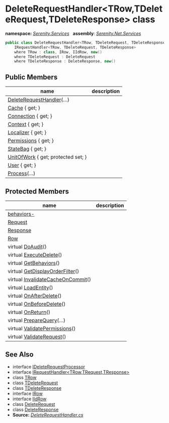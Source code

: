 # DeleteRequestHandler&lt;TRow,TDeleteRequest,TDeleteResponse&gt; class
**namespace:** *[Serenity.Services](../README.md#serenity.services-namespace)*   **assembly**: *[Serenity.Net.Services](../README.md)*

```csharp
public class DeleteRequestHandler<TRow, TDeleteRequest, TDeleteResponse> : IDeleteRequestProcessor, 
    IRequestHandler<TRow, TDeleteRequest, TDeleteResponse>
    where TRow : class, IRow, IIdRow, new()
    where TDeleteRequest : DeleteRequest
    where TDeleteResponse : DeleteResponse, new()
```

## Public Members

| name | description |
| --- | --- |
| [DeleteRequestHandler](DeleteRequestHandler-3/DeleteRequestHandler.md)(…) |  |
| [Cache](DeleteRequestHandler-3/Cache.md) { get; } |  |
| [Connection](DeleteRequestHandler-3/Connection.md) { get; } |  |
| [Context](DeleteRequestHandler-3/Context.md) { get; } |  |
| [Localizer](DeleteRequestHandler-3/Localizer.md) { get; } |  |
| [Permissions](DeleteRequestHandler-3/Permissions.md) { get; } |  |
| [StateBag](DeleteRequestHandler-3/StateBag.md) { get; } |  |
| [UnitOfWork](DeleteRequestHandler-3/UnitOfWork.md) { get; protected set; } |  |
| [User](DeleteRequestHandler-3/User.md) { get; } |  |
| [Process](DeleteRequestHandler-3/Process.md)(…) |  |

## Protected Members

| name | description |
| --- | --- |
| [behaviors-](DeleteRequestHandler-3/behaviors-.md) |  |
| [Request](DeleteRequestHandler-3/Request.md) |  |
| [Response](DeleteRequestHandler-3/Response.md) |  |
| [Row](DeleteRequestHandler-3/Row.md) |  |
| virtual [DoAudit](DeleteRequestHandler-3/DoAudit.md)() |  |
| virtual [ExecuteDelete](DeleteRequestHandler-3/ExecuteDelete.md)() |  |
| virtual [GetBehaviors](DeleteRequestHandler-3/GetBehaviors.md)() |  |
| virtual [GetDisplayOrderFilter](DeleteRequestHandler-3/GetDisplayOrderFilter.md)() |  |
| virtual [InvalidateCacheOnCommit](DeleteRequestHandler-3/InvalidateCacheOnCommit.md)() |  |
| virtual [LoadEntity](DeleteRequestHandler-3/LoadEntity.md)() |  |
| virtual [OnAfterDelete](DeleteRequestHandler-3/OnAfterDelete.md)() |  |
| virtual [OnBeforeDelete](DeleteRequestHandler-3/OnBeforeDelete.md)() |  |
| virtual [OnReturn](DeleteRequestHandler-3/OnReturn.md)() |  |
| virtual [PrepareQuery](DeleteRequestHandler-3/PrepareQuery.md)(…) |  |
| virtual [ValidatePermissions](DeleteRequestHandler-3/ValidatePermissions.md)() |  |
| virtual [ValidateRequest](DeleteRequestHandler-3/ValidateRequest.md)() |  |

## See Also

* interface [IDeleteRequestProcessor](IDeleteRequestProcessor.md)
* interface [IRequestHandler&lt;TRow,TRequest,TResponse&gt;](IRequestHandler-3.md)
* class [TRow](../Serenity.Net.Services/DeleteRequestHandler-3.TRow.md)
* class [TDeleteRequest](../Serenity.Net.Services/DeleteRequestHandler-3.TDeleteRequest.md)
* class [TDeleteResponse](../Serenity.Net.Services/DeleteRequestHandler-3.TDeleteResponse.md)
* interface [IRow](../Serenity.Net.Entity/../Serenity.Data/IRow.md)
* interface [IIdRow](../Serenity.Net.Entity/../Serenity.Data/IIdRow.md)
* class [DeleteRequest](DeleteRequest.md)
* class [DeleteResponse](DeleteResponse.md)
* **Source:** *[DeleteRequestHandler.cs](https://github.com/serenity-is/Serenity/blob/master/src/Serenity.Net.Services/RequestHandlers/Delete/DeleteRequestHandler.cs)*